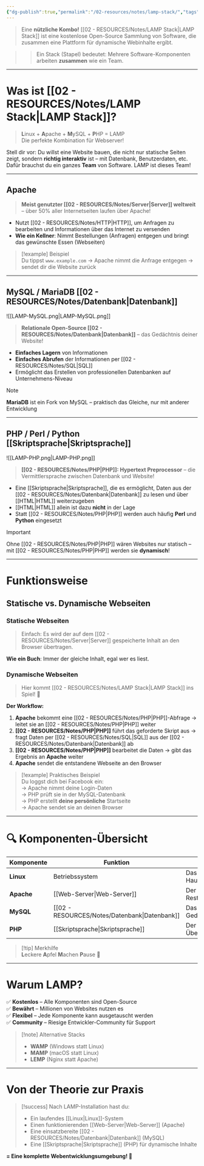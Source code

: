 ```yaml
---
{"dg-publish":true,"permalink":"/02-resources/notes/lamp-stack/","tags":["web","GFN/LF10/FISI","informatik/server"],"noteIcon":"","updated":"2025-09-10T17:01:52.000+02:00"}
---
```


> Eine **nützliche Kombo!** [[02 - RESOURCES/Notes/LAMP Stack\|LAMP Stack]] ist eine kostenlose Open-Source Sammlung von Software, die zusammen eine Plattform für dynamische Webinhalte ergibt.

> > Ein Stack (Stapel) bedeutet: Mehrere Software-Komponenten arbeiten **zusammen** wie ein Team.

---

# Was ist [[02 - RESOURCES/Notes/LAMP Stack\|LAMP Stack]]?

> **L**inux + **A**pache + **M**ySQL + **P**HP = LAMP  
> Die perfekte Kombination für Webserver!

Stell dir vor: Du willst eine Website bauen, die nicht nur statische Seiten zeigt, sondern **richtig interaktiv** ist – mit Datenbank, Benutzerdaten, etc.  
Dafür brauchst du ein ganzes **Team** von Software. LAMP ist dieses Team!

---

## Apache
> **Meist genutzter [[02 - RESOURCES/Notes/Server\|Server]] weltweit** – über 50% aller Internetseiten laufen über Apache!

- Nutzt [[02 - RESOURCES/Notes/HTTP\|HTTP]], um Anfragen zu bearbeiten und Informationen über das Internet zu versenden
- **Wie ein Kellner**: Nimmt Bestellungen (Anfragen) entgegen und bringt das gewünschte Essen (Webseiten)

> [!example] Beispiel  
> Du tippst `www.example.com` → Apache nimmt die Anfrage entgegen → sendet dir die Website zurück

---

## MySQL / MariaDB [[02 - RESOURCES/Notes/Datenbank\|Datenbank]]

![[LAMP-MySQL.png\|LAMP-MySQL.png]]

> **Relationale Open-Source [[02 - RESOURCES/Notes/Datenbank\|Datenbank]]** – das Gedächtnis deiner Website!

- **Einfaches Lagern** von Informationen
- **Einfaches Abrufen** der Informationen per [[02 - RESOURCES/Notes/SQL\|SQL]]
- Ermöglicht das Erstellen von professionellen Datenbanken auf Unternehmens-Niveau

> [!note]  
> **MariaDB** ist ein Fork von MySQL – praktisch das Gleiche, nur mit anderer Entwicklung

---

## PHP / Perl / Python [[Skriptsprache\|Skriptsprache]]

![[LAMP-PHP.png\|LAMP-PHP.png]]

> **[[02 - RESOURCES/Notes/PHP\|PHP]]: Hypertext Preprocessor** – die Vermittlersprache zwischen Datenbank und Website!

- Eine [[Skriptsprache\|Skriptsprache]], die es ermöglicht, Daten aus der [[02 - RESOURCES/Notes/Datenbank\|Datenbank]] zu lesen und über [[HTML\|HTML]] weiterzugeben
- [[HTML\|HTML]] allein ist dazu **nicht** in der Lage
- Statt [[02 - RESOURCES/Notes/PHP\|PHP]] werden auch häufig **Perl** und **Python** eingesetzt

> [!important]  
> Ohne [[02 - RESOURCES/Notes/PHP\|PHP]] wären Websites nur statisch – mit [[02 - RESOURCES/Notes/PHP\|PHP]] werden sie **dynamisch**!

---

# Funktionsweise

## Statische vs. Dynamische Webseiten

### Statische Webseiten

> Einfach: Es wird der auf dem [[02 - RESOURCES/Notes/Server\|Server]] gespeicherte Inhalt an den Browser übertragen.

**Wie ein Buch**: Immer der gleiche Inhalt, egal wer es liest.

### Dynamische Webseiten

> Hier kommt [[02 - RESOURCES/Notes/LAMP Stack\|LAMP Stack]] ins Spiel! 🎯

**Der Workflow:**

1. **Apache** bekommt eine [[02 - RESOURCES/Notes/PHP\|PHP]]-Abfrage → leitet sie an [[02 - RESOURCES/Notes/PHP\|PHP]] weiter
2. **[[02 - RESOURCES/Notes/PHP\|PHP]]** führt das geforderte Skript aus → fragt Daten per [[02 - RESOURCES/Notes/SQL\|SQL]] aus der [[02 - RESOURCES/Notes/Datenbank\|Datenbank]] ab
3. **[[02 - RESOURCES/Notes/PHP\|PHP]]** bearbeitet die Daten → gibt das Ergebnis an **Apache** weiter
4. **Apache** sendet die entstandene Webseite an den Browser

> [!example] Praktisches Beispiel  
> Du loggst dich bei Facebook ein:  
> → Apache nimmt deine Login-Daten  
> → PHP prüft sie in der MySQL-Datenbank  
> → PHP erstellt **deine persönliche** Startseite  
> → Apache sendet sie an deinen Browser

---

# 🔍 Komponenten-Übersicht

|Komponente|Funktion|Vergleich|
|---|---|---|
|**Linux**|Betriebssystem|Das Fundament des Hauses|
|**Apache**|[[Web-Server\|Web-Server]]|Der Kellner im Restaurant|
|**MySQL**|[[02 - RESOURCES/Notes/Datenbank\|Datenbank]]|Das Gedächtnis/Lager|
|**PHP**|[[Skriptsprache\|Skriptsprache]]|Der Übersetzer/Vermittler|

> [!tip] Merkhilfe  
> **L**eckere **A**pfel **M**achen **P**ause 🍎

---

# Warum LAMP?

✅ **Kostenlos** – Alle Komponenten sind Open-Source  
✅ **Bewährt** – Millionen von Websites nutzen es  
✅ **Flexibel** – Jede Komponente kann ausgetauscht werden  
✅ **Community** – Riesige Entwickler-Community für Support

> [!note] Alternative Stacks
> 
> - **WAMP** (Windows statt Linux)
> - **MAMP** (macOS statt Linux)
> - **LEMP** (Nginx statt Apache)

---

# Von der Theorie zur Praxis

> [!success] Nach LAMP-Installation hast du:
> 
> - Ein laufendes [[Linux\|Linux]]-System
> - Einen funktionierenden [[Web-Server\|Web-Server]] (Apache)
> - Eine einsatzbereite [[02 - RESOURCES/Notes/Datenbank\|Datenbank]] (MySQL)
> - Eine [[Skriptsprache\|Skriptsprache]] (PHP) für dynamische Inhalte

**= Eine komplette Webentwicklungsumgebung! 🚀**